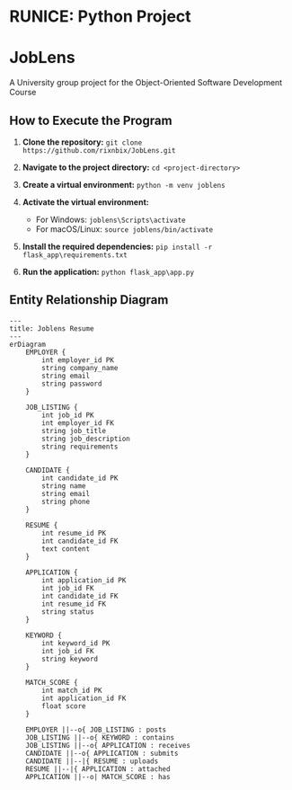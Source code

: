 # RUNICE: Python Project

# JobLens

A University group project for the Object-Oriented Software Development Course

## How to Execute the Program

1. **Clone the repository:**
   `git clone https://github.com/rixnbix/JobLens.git`

2. **Navigate to the project directory:**
   `cd <project-directory>`

3. **Create a virtual environment:**
   `python -m venv joblens`

4. **Activate the virtual environment:**

   - For Windows:
     `joblens\Scripts\activate`
   - For macOS/Linux:
     `source joblens/bin/activate`

5. **Install the required dependencies:**
   `pip install -r flask_app\requirements.txt`

6. **Run the application:**
   `python flask_app\app.py`

## Entity Relationship Diagram

```mermaid
---
title: Joblens Resume
---
erDiagram
    EMPLOYER {
        int employer_id PK
        string company_name
        string email
        string password
    }

    JOB_LISTING {
        int job_id PK
        int employer_id FK
        string job_title
        string job_description
        string requirements
    }

    CANDIDATE {
        int candidate_id PK
        string name
        string email
        string phone
    }

    RESUME {
        int resume_id PK
        int candidate_id FK
        text content
    }

    APPLICATION {
        int application_id PK
        int job_id FK
        int candidate_id FK
        int resume_id FK
        string status
    }

    KEYWORD {
        int keyword_id PK
        int job_id FK
        string keyword
    }

    MATCH_SCORE {
        int match_id PK
        int application_id FK
        float score
    }

    EMPLOYER ||--o{ JOB_LISTING : posts
    JOB_LISTING ||--o{ KEYWORD : contains
    JOB_LISTING ||--o{ APPLICATION : receives
    CANDIDATE ||--o{ APPLICATION : submits
    CANDIDATE ||--|{ RESUME : uploads
    RESUME ||--|{ APPLICATION : attached
    APPLICATION ||--o| MATCH_SCORE : has
```
